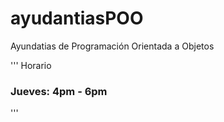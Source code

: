 # ayudantiasPOO
Ayundatias de Programación Orientada a Objetos 

'''
Horario 
### Jueves: 4pm - 6pm
''' 
